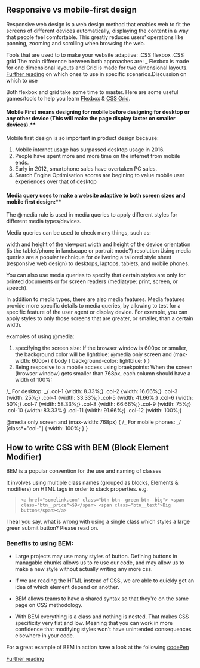 ## Responsive vs mobile-first design

Responsive web design is a web design method that enables web to fit the screens of different devices automatically, displaying the content in a way that people feel comfortable. This greatly reduces users’ operations like panning, zooming and scrolling when browsing the web.

Tools that are used to to make your website adaptive:
.CSS flexbox
.CSS grid
The main difference between both approaches are:
\_ Flexbox is made for one dimensional layouts and Grid is made for two dimensional layouts. [Further reading](https://hackernoon.com/the-ultimate-css-battle-grid-vs-flexbox-d40da0449faf) on which ones to use in specific scenarios.Discussion on which to use

Both flexbox and grid take some time to master. Here are some useful games/tools to help you learn [Flexbox](https://flexboxfroggy.com/) & [CSS Grid](https://cssgridgarden.com/).

#### Mobile First means designing for mobile before designing for desktop or any other device (This will make the page display faster on smaller devices).\*\*

Mobile first design is so important in product design because:

1.  Mobile internet usage has surpassed desktop usage in 2016.
2.  People have spent more and more time on the internet from mobile ends.
3.  Early in 2012, smartphone sales have overtaken PC sales.
4.  Search Engine Optimisation scores are begining to value mobile user experiences over that of desktop

#### Media query uses to make a website adaptive to both screen sizes and mobile first design:\*\*

The @media rule is used in media queries to apply different styles for different media types/devices.

Media queries can be used to check many things, such as:

width and height of the viewport
width and height of the device
orientation (is the tablet/phone in landscape or portrait mode?)
resolution
Using media queries are a popular technique for delivering a tailored style sheet (responsive web design) to desktops, laptops, tablets, and mobile phones.

You can also use media queries to specify that certain styles are only for printed documents or for screen readers (mediatype: print, screen, or speech).

In addition to media types, there are also media features. Media features provide more specific details to media queries, by allowing to test for a specific feature of the user agent or display device. For example, you can apply styles to only those screens that are greater, or smaller, than a certain width.

examples of using @media:

1.  specifying the screen size:
    If the browser window is 600px or smaller, the background color will be lightblue:
    @media only screen and (max-width: 600px) {
    body {
    background-color: lightblue;
    }
    }
2.  Being resposive to a mobile access using braekpoints:
    When the screen (browser window) gets smaller than 768px, each column should have a width of 100%:

/_ For desktop: _/
.col-1 {width: 8.33%;}
.col-2 {width: 16.66%;}
.col-3 {width: 25%;}
.col-4 {width: 33.33%;}
.col-5 {width: 41.66%;}
.col-6 {width: 50%;}
.col-7 {width: 58.33%;}
.col-8 {width: 66.66%;}
.col-9 {width: 75%;}
.col-10 {width: 83.33%;}
.col-11 {width: 91.66%;}
.col-12 {width: 100%;}

@media only screen and (max-width: 768px) {
/_ For mobile phones: _/
[class*="col-"] {
width: 100%;
}
}

## How to write CSS with BEM (Block Element Modifier)

BEM is a popular convention for the use and naming of classes

It involves using multiple class names (grouped as blocks, Elements & modifiers) on HTML tags in order to stack properties. e.g.

> `<a href="somelink.com" class="btn btn--green btn--big"> <span class="btn__price">$9</span> <span class="btn__text">Big button</span></a>`

I hear you say, what is wrong with using a single class which styles a large green submit button? Please read on.

### Benefits to using BEM:

- Large projects may use many styles of button. Defining buttons in managable chunks allows us to re use our code, and may allow us to make a new style without actually writing any more css.

- If we are reading the HTML instead of CSS, we are able to quickly get an idea of which element depend on another.

- BEM allows teams to have a shared syntax so that they're on the same page on CSS methodology.

- With BEM everything is a class and nothing is nested. That makes CSS specificity very flat and low. Meaning that you can work in more confidence that modifying styles won't have unintended consequences elsewhere in your code.

For a great example of BEM in action have a look at the following [codePen](https://codepen.io/team/css-tricks/pen/226a65c8f7d64615aabd45048d1d3b6d)

[Further reading](https://css-tricks.com/bem-101/)
